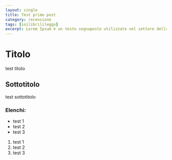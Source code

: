 ```yaml
---
layout: single
title: Test primo post
category: recensione
tags: [ioilibrilileggo]
excerpt: Lorem Ipsum è un testo segnaposto utilizzato nel settore della tipografia e della stampa. Lorem Ipsum è considerato il testo segnaposto standard sin dal sedicesimo secolo, quando un anonimo tipografo prese una cassetta di caratteri e li assemblò per preparare un testo campione. È sopravvissuto non solo a più di cinque secoli, ma anche al passaggio alla videoimpaginazione, pervenendoci sostanzialmente inalterato. Fu reso popolare, negli anni ’60, con la diffusione dei fogli di caratteri trasferibili “Letraset”, che contenevano passaggi del Lorem Ipsum, e più recentemente da software di impaginazione come Aldus PageMaker, che includeva versioni del Lorem Ipsum...
---
```


# Titolo

test titolo

## Sottotitolo

test sottotitolo

### Elenchi:

* test 1
* test 2
* test 3
 
1. test 1
2. test 2
3. test 3


